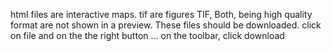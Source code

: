 html files are interactive maps. 
tif are figures TIF, 
Both, being high quality format are not shown in a preview. 
These files should be downloaded. click on file and on the the right button ... on the toolbar, click download
